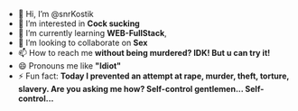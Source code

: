 - 👋 Hi, I’m @snrKostik
- 👀 I’m interested in **Cock sucking**
- 🌱 I’m currently learning **WEB-FullStack**,
- 💞️ I’m looking to collaborate on **Sex**
- 📫 How to reach me **without being murdered? IDK! But u can try it!**
- 😄 Pronouns me like **"Idiot"**
- ⚡ Fun fact: **Today I prevented an attempt at rape, murder, theft, torture, slavery. Are you asking me how? Self-control gentlemen... Self-control...**

<!---
snrKostik/snrKostik is a ✨ special ✨ repository because its `README.md` (this file) appears on your GitHub profile.
You can click the Preview link to take a look at your changes.
--->
